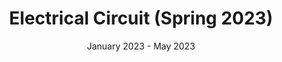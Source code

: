 ---
title: "Electrical Circuit (Spring 2023)"
collection: teaching
type: "Teaching Assistant"
permalink: /teaching/teaching-4
venue: "Binghamton University, Electrical and Computer Engineering"
date: January 2023 - May 2023
location: "Binghamton, New York"
---